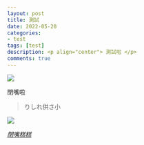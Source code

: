 ```yaml
---
layout: post
title: 測試
date: 2022-05-20
categories:
- test
tags: [test]
description: <p align="center"> 測試啦 </p>
comments: true
---
```


<img src="https://ericodingtwiceaweak.github.io/assets/images/UNNATURAL.gif"><br>

閉嘴啦

> りしれ供さ小

<img src="https://ericodingtwiceaweak.github.io/assets/images/SINBVSMNET.gif"><br>

*[閉嘴糕糕](https://www.facebook.com/profile.php?id=100012629161826)*
